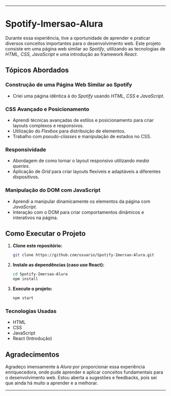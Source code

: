 
---

# Spotify-Imersao-Alura

Durante essa experiência, tive a oportunidade de aprender e praticar diversos conceitos importantes para o desenvolvimento web. Este projeto consiste em uma página web similar ao *Spotify*, utilizando as tecnologias de *HTML*, *CSS*, *JavaScript* e uma introdução ao framework *React*.

## Tópicos Abordados

### Construção de uma Página Web Similar ao Spotify
- Criei uma página idêntica à do *Spotify* usando *HTML*, *CSS* e *JavaScript*.

### CSS Avançado e Posicionamento
- Aprendi técnicas avançadas de estilos e posicionamento para criar layouts complexos e responsivos.
- Utilização do *Flexbox* para distribuição de elementos.
- Trabalho com *pseudo-classes* e manipulação de estados no CSS.

### Responsividade
- Abordagem de como tornar o layout responsivo utilizando *media queries*.
- Aplicação de *Grid* para criar layouts flexíveis e adaptáveis a diferentes dispositivos.

### Manipulação do DOM com JavaScript
- Aprendi a manipular dinamicamente os elementos da página com *JavaScript*.
- Interação com o DOM para criar comportamentos dinâmicos e interativos na página.


## Como Executar o Projeto

1. **Clone este repositório:**
   ```bash
   git clone https://github.com/usuario/Spotify-Imersao-Alura.git
   ```

2. **Instale as dependências (caso use React):**
   ```bash
   cd Spotify-Imersao-Alura
   npm install
   ```

3. **Execute o projeto:**
   ```bash
   npm start
   ```

### Tecnologias Usadas

- HTML
- CSS
- JavaScript
- React (Introdução)

## Agradecimentos

Agradeço imensamente à *Alura* por proporcionar essa experiência enriquecedora, onde pude aprender e aplicar conceitos fundamentais para o desenvolvimento web. Estou aberta a sugestões e feedbacks, pois sei que ainda há muito a aprender e a melhorar.

---
